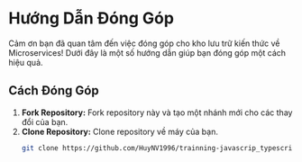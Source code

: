 # Hướng Dẫn Đóng Góp

Cảm ơn bạn đã quan tâm đến việc đóng góp cho kho lưu trữ kiến thức về Microservices! Dưới đây là một số hướng dẫn giúp bạn đóng góp một cách hiệu quả.

## Cách Đóng Góp

1. **Fork Repository:** Fork repository này và tạo một nhánh mới cho các thay đổi của bạn.
2. **Clone Repository:** Clone repository về máy của bạn.
   ```sh
   git clone https://github.com/HuyNV1996/trainning-javascrip_typescript.git
```